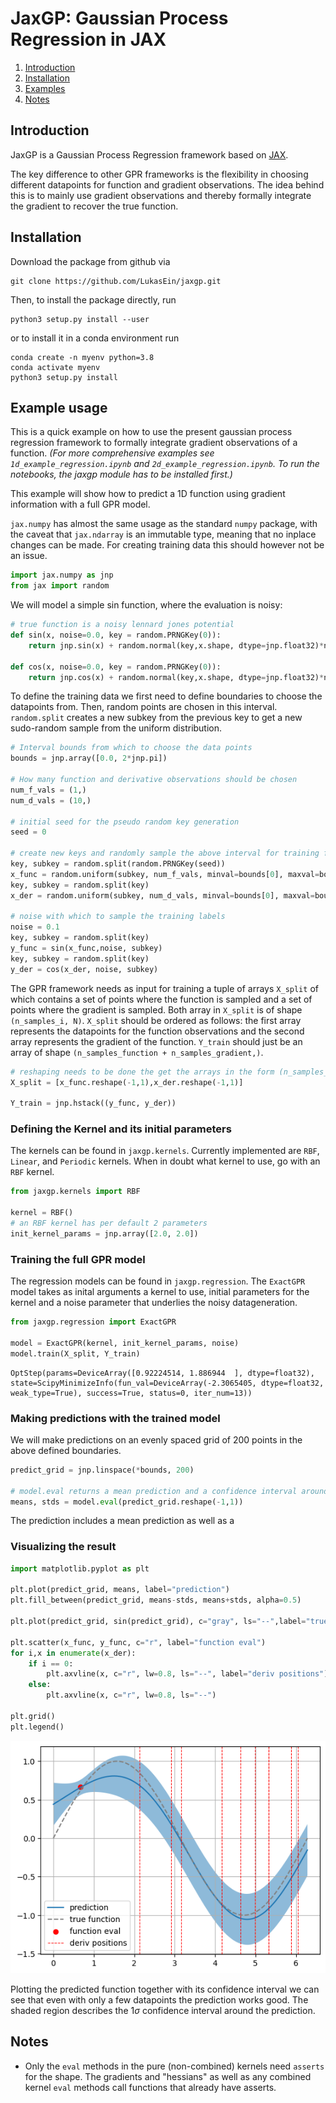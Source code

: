 # JaxGP: Gaussian Process Regression in JAX

 1. [ Introduction ](#introduction)
 2. [ Installation ](#installation)
 3. [ Examples ](#examples)
 4. [ Notes ](#notes)

## Introduction
JaxGP is a Gaussian Process Regression framework based on [JAX](https://github.com/google/jax). 

The key difference to other GPR frameworks is the flexibility in choosing different datapoints for function and gradient observations. The idea behind this is to mainly use gradient observations and thereby formally integrate the gradient to recover the true function.

## Installation

Download the package from github via

```shell
git clone https://github.com/LukasEin/jaxgp.git
```

Then, to install the package directly, run

```shell
python3 setup.py install --user
```

or to install it in a conda environment run

```shell
conda create -n myenv python=3.8
conda activate myenv
python3 setup.py install
```

## Example usage

This is a quick example on how to use the present gaussian process regression framework to formally integrate gradient observations of a function. *(For more comprehensive examples see `1d_example_regression.ipynb` and `2d_example_regression.ipynb`. To run the notebooks, the jaxgp module has to be installed first.)*

This example will show how to predict a 1D function using gradient information with a full GPR model. 

`jax.numpy` has almost the same usage as the standard `numpy` package, with the caveat that `jax.ndarray` is an immutable type, meaning that no inplace changes can be made. For creating training data this should however not be an issue.


```python
import jax.numpy as jnp
from jax import random
```

We will model a simple sin function, where the evaluation is noisy:


```python
# true function is a noisy lennard jones potential
def sin(x, noise=0.0, key = random.PRNGKey(0)):
    return jnp.sin(x) + random.normal(key,x.shape, dtype=jnp.float32)*noise

def cos(x, noise=0.0, key = random.PRNGKey(0)):
    return jnp.cos(x) + random.normal(key,x.shape, dtype=jnp.float32)*noise
```


To define the training data we first need to define boundaries to choose the datapoints from. Then, random points are chosen in this interval. `random.split` creates a new subkey from the previous key to get a new sudo-random sample from the uniform distribution.


```python
# Interval bounds from which to choose the data points
bounds = jnp.array([0.0, 2*jnp.pi])

# How many function and derivative observations should be chosen
num_f_vals = (1,)
num_d_vals = (10,)

# initial seed for the pseudo random key generation
seed = 0

# create new keys and randomly sample the above interval for training features
key, subkey = random.split(random.PRNGKey(seed))
x_func = random.uniform(subkey, num_f_vals, minval=bounds[0], maxval=bounds[1])
key, subkey = random.split(key)
x_der = random.uniform(subkey, num_d_vals, minval=bounds[0], maxval=bounds[1])

# noise with which to sample the training labels
noise = 0.1
key, subkey = random.split(key)
y_func = sin(x_func,noise, subkey)
key, subkey = random.split(key)
y_der = cos(x_der, noise, subkey)
```

The GPR framework needs as input for training a tuple of arrays `X_split` of which contains a set of points where the function is sampled and a set of points where the gradient is sampled. Both array in `X_split` is of shape `(n_samples_i, N)`. `X_split` should be ordered as follows: the first array represents the datapoints for the function observations and the second array represents the gradient of the function. `Y_train` should just be an array of shape `(n_samples_function + n_samples_gradient,)`.


```python
# reshaping needs to be done the get the arrays in the form (n_samples_i, N)
X_split = [x_func.reshape(-1,1),x_der.reshape(-1,1)]

Y_train = jnp.hstack((y_func, y_der))
```

### Defining the Kernel and its initial parameters

The kernels can be found in `jaxgp.kernels`. Currently implemented are `RBF`, `Linear`, and `Periodic` kernels. When in doubt what kernel to use, go with an `RBF` kernel.


```python
from jaxgp.kernels import RBF

kernel = RBF()
# an RBF kernel has per default 2 parameters
init_kernel_params = jnp.array([2.0, 2.0])
```

### Training the full GPR model

The regression models can be found in `jaxgp.regression`. The `ExactGPR` model takes as inital arguments a kernel to use, initial parameters for the kernel and a noise parameter that underlies the noisy datageneration.


```python
from jaxgp.regression import ExactGPR

model = ExactGPR(kernel, init_kernel_params, noise)
model.train(X_split, Y_train)
```

    OptStep(params=DeviceArray([0.92224514, 1.886944  ], dtype=float32), state=ScipyMinimizeInfo(fun_val=DeviceArray(-2.3065405, dtype=float32, weak_type=True), success=True, status=0, iter_num=13))


### Making predictions with the trained model

We will make predictions on an evenly spaced grid of 200 points in the above defined boundaries.


```python
predict_grid = jnp.linspace(*bounds, 200)

# model.eval returns a mean prediction and a confidence interval around the mean prediction
means, stds = model.eval(predict_grid.reshape(-1,1))
```

The prediction includes a mean prediction as well as a

### Visualizing the result


```python
import matplotlib.pyplot as plt

plt.plot(predict_grid, means, label="prediction")
plt.fill_between(predict_grid, means-stds, means+stds, alpha=0.5)

plt.plot(predict_grid, sin(predict_grid), c="gray", ls="--",label="true function")

plt.scatter(x_func, y_func, c="r", label="function eval")
for i,x in enumerate(x_der): 
    if i == 0:
        plt.axvline(x, c="r", lw=0.8, ls="--", label="deriv positions")
    else:
        plt.axvline(x, c="r", lw=0.8, ls="--")

plt.grid()
plt.legend()
```    
![png](plots/1d_integration_example_20_1.png)

Plotting the predicted function together with its confidence interval we can see that even with only a few datapoints the prediction works good. The shaded region describes the $1\sigma$ confidence interval around the prediction.

## Notes

- Only the `eval` methods in the pure (non-combined) kernels need `asserts` for the shape. The gradients and "hessians" as well as any combined kernel `eval` methods call functions that already have asserts.